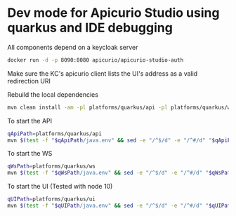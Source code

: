 # Dev mode for Apicurio Studio using quarkus and IDE debugging

All components depend on a keycloak server
```bash
docker run -d -p 8090:8080 apicurio/apicurio-studio-auth
```
Make sure the KC's apicurio client lists the UI's address as a valid redirection URI

Rebuild the local dependencies

```bash
mvn clean install -am -pl platforms/quarkus/api -pl platforms/quarkus/ws -pl platforms/quarkus/ui
```

To start the API
```bash
qApiPath=platforms/quarkus/api
mvn $(test -f "$qApiPath/java.env" && sed -e "/^$/d" -e "/^#/d" "$qApiPath/java.env" | xargs -r -n1 printf -- "-D%s ") -f $qApiPath/pom.xml quarkus:dev
```

To start the WS
```bash
qWsPath=platforms/quarkus/ws
mvn $(test -f "$qWsPath/java.env" && sed -e "/^$/d" -e "/^#/d" "$qWsPath/java.env" | xargs -r -n1 printf -- "-D%s ") -f $qWsPath/pom.xml quarkus:dev
```

To start the UI (Tested with node 10)

```bash
qUIPath=platforms/quarkus/ui
mvn $(test -f "$qUIPath/java.env" && sed -e "/^$/d" -e "/^#/d" "$qUIPath/java.env" | xargs -r -n1 printf -- "-D%s ") -f $qUIPath/pom.xml quarkus:dev
```
